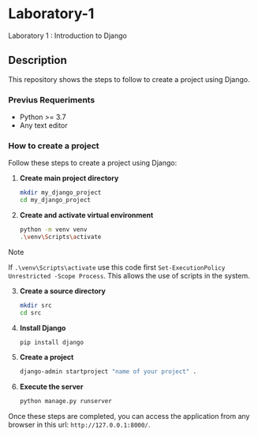 # Laboratory-1

Laboratory 1 : Introduction to Django

## Description

This repository shows the steps to follow to create a project using Django.

### Previus Requeriments

-   Python >= 3.7
-   Any text editor

### How to create a project

Follow these steps to create a project using Django:

1.  **Create main project directory**

    ```bash
    mkdir my_django_project
    cd my_django_project
    ```

2.  **Create and activate virtual environment**

    ```bash
    python -m venv venv
    .\venv\Scripts\activate
    ```
> [!NOTE]
> If `.\venv\Scripts\activate` use this code first `Set-ExecutionPolicy Unrestricted -Scope Process`. This allows the use of scripts in the system.

3.  **Create a source directory**

    ```bash
    mkdir src
    cd src
    ```

4.  **Install Django**

    ```bash
    pip install django
    ```

5.  **Create a project**

    ```bash
    django-admin startproject "name of your project" .

    ```

6.  **Execute the server**

    ```bash
    python manage.py runserver

    ```

Once these steps are completed, you can access the application from any browser in this url: `http://127.0.0.1:8000/`.
